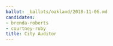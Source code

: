 ```yaml
---
ballot: _ballots/oakland/2018-11-06.md
candidates:
- brenda-roberts
- courtney-ruby
title: City Auditor
---
```


